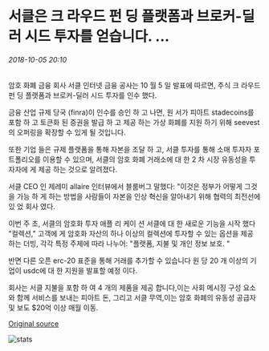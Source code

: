 # 서클은 크 라우드 펀 딩 플랫폼과 브로커-딜러 시드 투자를 얻습니다. ...

###### 2018-10-05 20:10

암호 화폐 금융 회사 서클 인터넷 금융 공사는 10 월 5 일 발표에 따르면, 주식 크 라우드 펀 딩 플랫폼과 브로커-딜러 시드 투자를 인수 했다.

금융 산업 규제 당국 (finra)이 인수를 승인 하 고 나면, 원 서가 피아트 stadecoins를 포함 하 고 토큰화 된 증권을 발급 하 고 제공 하는 가상 화폐를 지원 하기 위해 seevest의 오퍼링을 확장할 수 있게 될 것입니다.

또한 기업 들은 규제 플랫폼을 통해 자본을 조달 하 고, 서클 투자를 통해 소매 투자자 포트폴리오를 이용할 수 있으며, 서클의 암호 화폐 거래소에 대 한 2 차 시장 유동성을 투자자에 게 제공 하는 것으로 알려졌다.

서클 CEO 인 제레미 allaire 인터뷰에서 블룸버그 말했다: "이것은 정부가 어떻게 그것을 가능 하 게 하는 방법을 사람들이 자본을 인상 혁신을 알아내기 위해 협력의 최전선에 있 었 회사 였다.

이번 주 초, 서클의 암호화 투자 애플 리 케이 션 서클에 대 한 새로운 기능을 시작 했다 "컬렉션," 고객에 게 암호화 자산의 하나 이상의 컬렉션에 투자할 수 있는 옵션을 제공 하는 더빙, 각각 특정 주제에 따라 나누어: "플랫폼, 지불 및 개인 정보 보호. "

반면 다른 오픈 erc-20 표준을 통해 거래를 추가할 수 있습니다 원 당 20 개 이상의 기업이 usdc에 대 한 지원을 발표할 예정 이다.

회사는 서클 지불을 포함 하 여 4 개의 제품을 제공 합니다,이는 사회 메시징 구성 요소와 함께 서비스를 보내는 피아트 돈, 그리고 서클 무역,이는 암호 화폐의 유동성 공급자 및 보도 $20억 이상 매월 이동.

[Original source](https://cointelegraph.com/news/circle-acquires-crowdfunding-platform-and-broker-dealer-seedinvest)

![stats](https://c.statcounter.com/11760860/0/a89fa40b/1/ "stats")